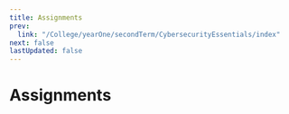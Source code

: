 ```yaml
---
title: Assignments
prev:
  link: "/College/yearOne/secondTerm/CybersecurityEssentials/index"
next: false
lastUpdated: false
---
```


# Assignments
